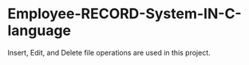 # Employee-RECORD-System-IN-C-language
Insert, Edit, and Delete file operations are used in this project.
